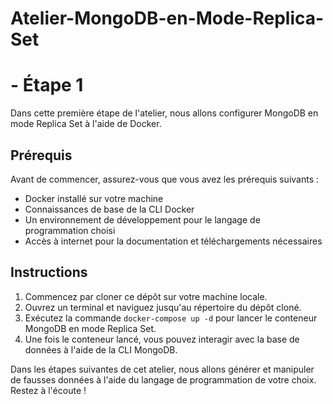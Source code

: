 # Atelier-MongoDB-en-Mode-Replica-Set

# - Étape 1

Dans cette première étape de l'atelier, nous allons configurer MongoDB en mode Replica Set à l'aide de Docker.

## Prérequis

Avant de commencer, assurez-vous que vous avez les prérequis suivants :

- Docker installé sur votre machine
- Connaissances de base de la CLI Docker
- Un environnement de développement pour le langage de programmation choisi
- Accès à internet pour la documentation et téléchargements nécessaires

## Instructions

1. Commencez par cloner ce dépôt sur votre machine locale.
2. Ouvrez un terminal et naviguez jusqu'au répertoire du dépôt cloné.
3. Exécutez la commande `docker-compose up -d` pour lancer le conteneur MongoDB en mode Replica Set.
4. Une fois le conteneur lancé, vous pouvez interagir avec la base de données à l'aide de la CLI MongoDB.

Dans les étapes suivantes de cet atelier, nous allons générer et manipuler de fausses données à l'aide du langage de programmation de votre choix. Restez à l'écoute !